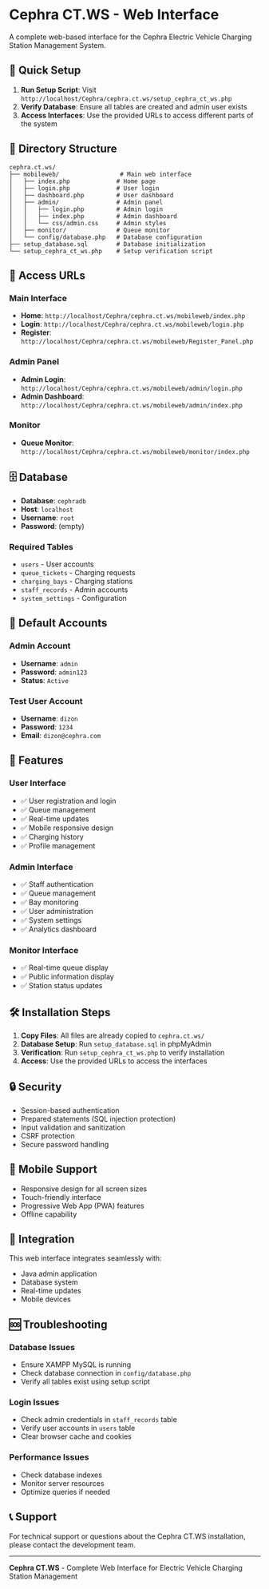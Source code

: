 # Cephra CT.WS - Web Interface

A complete web-based interface for the Cephra Electric Vehicle Charging Station Management System.

## 🚀 Quick Setup

1. **Run Setup Script**: Visit `http://localhost/Cephra/cephra.ct.ws/setup_cephra_ct_ws.php`
2. **Verify Database**: Ensure all tables are created and admin user exists
3. **Access Interfaces**: Use the provided URLs to access different parts of the system

## 📁 Directory Structure

```
cephra.ct.ws/
├── mobileweb/                 # Main web interface
│   ├── index.php             # Home page
│   ├── login.php             # User login
│   ├── dashboard.php         # User dashboard
│   ├── admin/                # Admin panel
│   │   ├── login.php         # Admin login
│   │   ├── index.php         # Admin dashboard
│   │   └── css/admin.css     # Admin styles
│   ├── monitor/              # Queue monitor
│   └── config/database.php   # Database configuration
├── setup_database.sql        # Database initialization
└── setup_cephra_ct_ws.php    # Setup verification script
```

## 🔗 Access URLs

### Main Interface
- **Home**: `http://localhost/Cephra/cephra.ct.ws/mobileweb/index.php`
- **Login**: `http://localhost/Cephra/cephra.ct.ws/mobileweb/login.php`
- **Register**: `http://localhost/Cephra/cephra.ct.ws/mobileweb/Register_Panel.php`

### Admin Panel
- **Admin Login**: `http://localhost/Cephra/cephra.ct.ws/mobileweb/admin/login.php`
- **Admin Dashboard**: `http://localhost/Cephra/cephra.ct.ws/mobileweb/admin/index.php`

### Monitor
- **Queue Monitor**: `http://localhost/Cephra/cephra.ct.ws/mobileweb/monitor/index.php`

## 🗄️ Database

- **Database**: `cephradb`
- **Host**: `localhost`
- **Username**: `root`
- **Password**: (empty)

### Required Tables
- `users` - User accounts
- `queue_tickets` - Charging requests
- `charging_bays` - Charging stations
- `staff_records` - Admin accounts
- `system_settings` - Configuration

## 👥 Default Accounts

### Admin Account
- **Username**: `admin`
- **Password**: `admin123`
- **Status**: `Active`

### Test User Account
- **Username**: `dizon`
- **Password**: `1234`
- **Email**: `dizon@cephra.com`

## 🔧 Features

### User Interface
- ✅ User registration and login
- ✅ Queue management
- ✅ Real-time updates
- ✅ Mobile responsive design
- ✅ Charging history
- ✅ Profile management

### Admin Interface
- ✅ Staff authentication
- ✅ Queue management
- ✅ Bay monitoring
- ✅ User administration
- ✅ System settings
- ✅ Analytics dashboard

### Monitor Interface
- ✅ Real-time queue display
- ✅ Public information display
- ✅ Station status updates

## 🛠️ Installation Steps

1. **Copy Files**: All files are already copied to `cephra.ct.ws/`
2. **Database Setup**: Run `setup_database.sql` in phpMyAdmin
3. **Verification**: Run `setup_cephra_ct_ws.php` to verify installation
4. **Access**: Use the provided URLs to access the interfaces

## 🔒 Security

- Session-based authentication
- Prepared statements (SQL injection protection)
- Input validation and sanitization
- CSRF protection
- Secure password handling

## 📱 Mobile Support

- Responsive design for all screen sizes
- Touch-friendly interface
- Progressive Web App (PWA) features
- Offline capability

## 🔄 Integration

This web interface integrates seamlessly with:
- Java admin application
- Database system
- Real-time updates
- Mobile devices

## 🆘 Troubleshooting

### Database Issues
- Ensure XAMPP MySQL is running
- Check database connection in `config/database.php`
- Verify all tables exist using setup script

### Login Issues
- Check admin credentials in `staff_records` table
- Verify user accounts in `users` table
- Clear browser cache and cookies

### Performance Issues
- Check database indexes
- Monitor server resources
- Optimize queries if needed

## 📞 Support

For technical support or questions about the Cephra CT.WS installation, please contact the development team.

---

**Cephra CT.WS** - Complete Web Interface for Electric Vehicle Charging Station Management